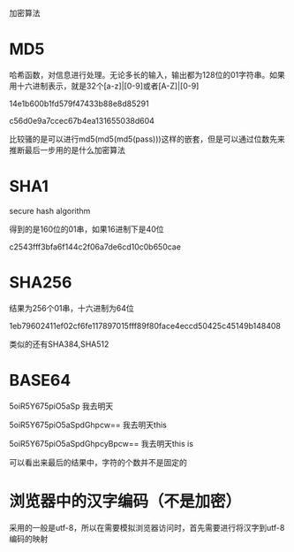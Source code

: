 加密算法

# MD5

哈希函数，对信息进行处理。无论多长的输入，输出都为128位的01字符串。如果用十六进制表示，就是32个[a-z]|[0-9]或者[A-Z]|[0-9]

14e1b600b1fd579f47433b88e8d85291

c56d0e9a7ccec67b4ea131655038d604

比较骚的是可以进行md5(md5(md5(pass)))这样的嵌套，但是可以通过位数先来推断最后一步用的是什么加密算法

# SHA1

secure hash algorithm

得到的是160位的01串，如果16进制下是40位

c2543fff3bfa6f144c2f06a7de6cd10c0b650cae

# SHA256

结果为256个01串，十六进制为64位

1eb79602411ef02cf6fe117897015fff89f80face4eccd50425c45149b148408

类似的还有SHA384,SHA512

# BASE64

5oiR5Y675piO5aSp  我去明天

5oiR5Y675piO5aSpdGhpcw==  我去明天this

5oiR5Y675piO5aSpdGhpcyBpcw== 我去明天this is

可以看出来最后的结果中，字符的个数并不是固定的



# 浏览器中的汉字编码（不是加密）

采用的一般是utf-8，所以在需要模拟浏览器访问时，首先需要进行将汉字到utf-8编码的映射



